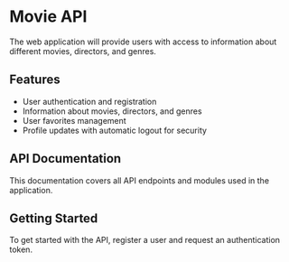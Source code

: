 # Movie API

The web application will provide users with access to information about different movies, directors, and genres.

## Features

- User authentication and registration
- Information about movies, directors, and genres
- User favorites management
- Profile updates with automatic logout for security

## API Documentation

This documentation covers all API endpoints and modules used in the application.

## Getting Started

To get started with the API, register a user and request an authentication token.
